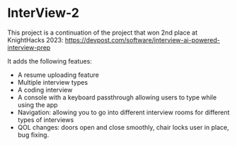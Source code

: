 # InterView-2

This project is a continuation of the project that won 2nd place at KnightHacks 2023: https://devpost.com/software/interview-ai-powered-interview-prep

It adds the following featues:
- A resume uploading feature
- Multiple interview types
- A coding interview
- A console with a keyboard passthrough allowing users to type while using the app
- Navigation: allowing you to go into different interview rooms for different types of interviews
- QOL changes: doors open and close smoothly, chair locks user in place, bug fixing.
